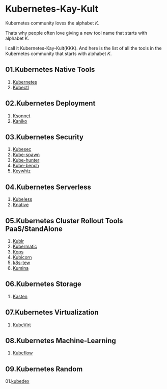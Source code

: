 # Kubernetes-Kay-Kult

Kubernetes community loves the alphabet *K*.

Thats why people often love giving a new tool name that starts with alphabet *K*.

I call it Kubernetes-Kay-Kult(KKK). And here is the list of all the tools in the Kubernetes community that starts with alphabet *K*.

## 01.Kubernetes Native Tools

01. [Kubernetes](https://kubernetes.io/)
02. [Kubectl](https://kubernetes.io/docs/reference/kubectl/overview/)

## 02.Kubernetes Deployment

01. [Ksonnet](https://ksonnet.io/)
02. [Kaniko](https://github.com/GoogleContainerTools/kaniko)

## 03.Kubernetes Security

01. [Kubesec](https://kubesec.io/)
02. [Kube-spawn](https://github.com/kinvolk/kube-spawn)
03. [Kube-hunter](https://github.com/aquasecurity/kube-hunter)
04. [Kube-bench](https://github.com/aquasecurity/kube-bench)
05. [Keywhiz](https://square.github.io/keywhiz/)

## 04.Kubernetes Serverless

01. [Kubeless](https://kubeless.io/)
02. [Knative](https://pivotal.io/knative)

## 05.Kubernetes Cluster Rollout Tools PaaS/StandAlone

01. [Kublr](https://kublr.com/)
02. [Kubermatic](https://kubermatic.io/)
03. [Kops](https://github.com/kubernetes/kops)
04. [Kubicorn](http://kubicorn.io/)
05. [k8s-tew](https://github.com/darxkies/k8s-tew)
06. [Kumina](https://kumina.nl/managed_kubernetes)

## 06.Kubernetes Storage

01. [Kasten](https://kasten.io/)

## 07.Kubernetes Virtualization

01. [KubeVirt](https://kubevirt.io/)

## 08.Kubernetes Machine-Learning

01. [Kubeflow](https://www.kubeflow.org/)

## 09.Kubernetes Random

01.[kubedex](https://kubedex.com)

